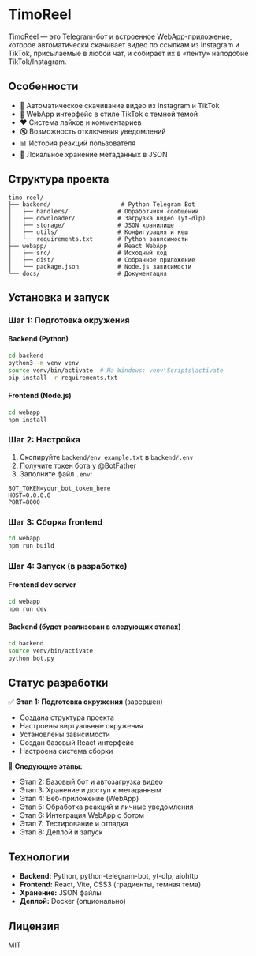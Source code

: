 # TimoReel

TimoReel — это Telegram-бот и встроенное WebApp-приложение, которое автоматически скачивает видео по ссылкам из Instagram и TikTok, присылаемые в любой чат, и собирает их в «ленту» наподобие TikTok/Instagram.

## Особенности

- 🤖 Автоматическое скачивание видео из Instagram и TikTok
- 📱 WebApp интерфейс в стиле TikTok с темной темой
- ❤️ Система лайков и комментариев
- 🔇 Возможность отключения уведомлений
- 📊 История реакций пользователя
- 💾 Локальное хранение метаданных в JSON

## Структура проекта

```
timo-reel/
├── backend/                    # Python Telegram Bot
│   ├── handlers/              # Обработчики сообщений
│   ├── downloader/            # Загрузка видео (yt-dlp)
│   ├── storage/               # JSON хранилище
│   ├── utils/                 # Конфигурация и кеш
│   └── requirements.txt       # Python зависимости
├── webapp/                    # React WebApp
│   ├── src/                   # Исходный код
│   ├── dist/                  # Собранное приложение
│   └── package.json           # Node.js зависимости
└── docs/                      # Документация
```

## Установка и запуск

### Шаг 1: Подготовка окружения

#### Backend (Python)
```bash
cd backend
python3 -m venv venv
source venv/bin/activate  # На Windows: venv\Scripts\activate
pip install -r requirements.txt
```

#### Frontend (Node.js)
```bash
cd webapp
npm install
```

### Шаг 2: Настройка

1. Скопируйте `backend/env_example.txt` в `backend/.env`
2. Получите токен бота у [@BotFather](https://t.me/BotFather)
3. Заполните файл `.env`:

```env
BOT_TOKEN=your_bot_token_here
HOST=0.0.0.0
PORT=8000
```

### Шаг 3: Сборка frontend

```bash
cd webapp
npm run build
```

### Шаг 4: Запуск (в разработке)

#### Frontend dev server
```bash
cd webapp
npm run dev
```

#### Backend (будет реализован в следующих этапах)
```bash
cd backend
source venv/bin/activate
python bot.py
```

## Статус разработки

✅ **Этап 1: Подготовка окружения** (завершен)
- Создана структура проекта
- Настроены виртуальные окружения
- Установлены зависимости
- Создан базовый React интерфейс
- Настроена система сборки

🔄 **Следующие этапы:**
- Этап 2: Базовый бот и автозагрузка видео
- Этап 3: Хранение и доступ к метаданным
- Этап 4: Веб-приложение (WebApp)
- Этап 5: Обработка реакций и личные уведомления
- Этап 6: Интеграция WebApp с ботом
- Этап 7: Тестирование и отладка
- Этап 8: Деплой и запуск

## Технологии

- **Backend:** Python, python-telegram-bot, yt-dlp, aiohttp
- **Frontend:** React, Vite, CSS3 (градиенты, темная тема)
- **Хранение:** JSON файлы
- **Деплой:** Docker (опционально)

## Лицензия

MIT
